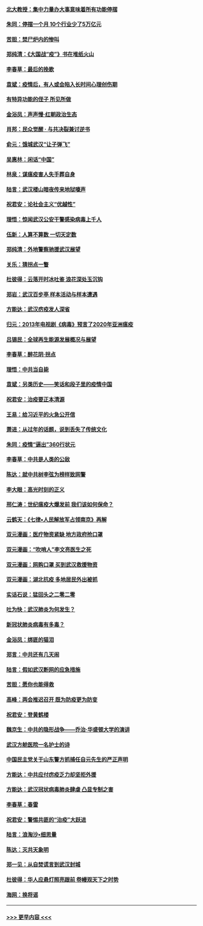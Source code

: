 #### [北大教授：集中力量办大事意味着所有功能停摆](../pages/nsc993/n11904800.md?t=03010331) 
#### [朱同：停摆一个月 10个行业少了5万亿元](../pages/nsc993/n11904498.md?t=03010331) 
#### [苦胆：焚尸炉内的惨叫](../pages/nsc993/n11904479.md?t=03010331) 
#### [郑纯清：《大国战“疫”》书在堆纸火山](../pages/nsc993/n11904450.md?t=03010331) 
#### [李春草：最后的挽歌](../pages/nsc993/n11904441.md?t=03010331) 
#### [袁斌：疫情后，有人或会陷入长时间心理创伤期](../pages/nsc993/n11901514.md?t=03010331) 
#### [有特异功能的侄子 所见所做](../pages/nsc993/n11901154.md?t=03010331) 
#### [金浴凤：声声慢‧红朝政治生态](../pages/nsc993/n11899553.md?t=03010331) 
#### [肖邦：民众觉醒 · 与共决裂兼讨逆书](../pages/nsc993/n11898435.md?t=03010331) 
#### [俞元：饿城武汉“让子弹飞”](../pages/nsc993/n11898344.md?t=03010331) 
#### [吴惠林：闲话“中国”](../pages/nsc993/n11898182.md?t=03010331) 
#### [林泉：谋瘟疫害人失手葬自身](../pages/nsc993/n11897892.md?t=03010331) 
#### [陆言：武汉楼山暗夜传来地狱嚎声](../pages/nsc993/n11897033.md?t=03010331) 
#### [祝君安：论社会主义“优越性”](../pages/nsc993/n11897005.md?t=03010331) 
#### [理悟：惊闻武汉公安干警感染病毒上千人](../pages/nsc993/n11896947.md?t=03010331) 
#### [伍新：人算不算数 一切天定数](../pages/nsc993/n11893372.md?t=03010331) 
#### [郑纯清：外地警察驰援武汉展望](../pages/nsc993/n11893115.md?t=03010331) 
#### [关乐：猜拐点一瞥](../pages/nsc993/n11893020.md?t=03010331) 
#### [杜彼得：云落开时冰吐鉴 浪花深处玉沉钩](../pages/nsc993/n11892107.md?t=03010331) 
#### [郑岩：武汉百步亭 样本活动与样本遭遇](../pages/nsc993/n11892310.md?t=03010331) 
#### [方能达：武汉疠疫发人深省](../pages/nsc993/n11891376.md?t=03010331) 
#### [归元：2013年电视剧《病毒》预言了2020年亚洲瘟疫](../pages/nsc993/n11891126.md?t=03010331) 
#### [吕锡民：全球再生能源发展概况与展望](../pages/nsc993/n11890613.md?t=03010331) 
#### [李春草：醉花阴·拐点](../pages/nsc993/n11890567.md?t=03010331) 
#### [理悟：中共当自毙](../pages/nsc993/n11890559.md?t=03010331) 
#### [袁斌：另类历史——笑话和段子里的疫情中国](../pages/nsc993/n11889243.md?t=03010331) 
#### [祝君安：治疫要正本清源](../pages/nsc993/n11889085.md?t=03010331) 
#### [王易：给习近平的火急公开信](../pages/nsc993/n11888225.md?t=03010331) 
#### [萧进：从过年的话题，说到丢失了传统文化](../pages/nsc993/n11887732.md?t=03010331) 
#### [朱同：疫情“逼出”360行状元](../pages/nsc993/n11887678.md?t=03010331) 
#### [李春草：中共是人类的公敌](../pages/nsc993/n11887656.md?t=03010331) 
#### [陈达：就中共树李弦为榜样致网警](../pages/nsc993/n11887625.md?t=03010331) 
#### [李大眼：高光时刻的正义](../pages/nsc993/n11887585.md?t=03010331) 
#### [邢仁涛：世纪瘟疫大爆发前 我们该如何保命？](../pages/nsc993/n11887535.md?t=03010331) 
#### [云鹤天：《七律▪人民解放军占领南京》再解](../pages/nsc993/n11887524.md?t=03010331) 
#### [双元漫画：医疗物资紧缺 地方政府抢口罩](../pages/nsc993/n11884744.md?t=03010331) 
#### [双元漫画：“吹哨人”李文亮医生之死](../pages/nsc993/n11884705.md?t=03010331) 
#### [双元漫画：网购口罩 买到武汉救援物资](../pages/nsc993/n11884670.md?t=03010331) 
#### [双元漫画：湖北抗疫 多地居民外出被抓](../pages/nsc993/n11884643.md?t=03010331) 
#### [实话石说：猛回头之二零二零](../pages/nsc993/n11883968.md?t=03010331) 
#### [吐为快：武汉肺炎为何发生？](../pages/nsc993/n11882180.md?t=03010331) 
#### [新冠状肺炎病毒有多毒？](../pages/nsc993/n11881790.md?t=03010331) 
#### [金浴凤：绑匪的猫泪](../pages/nsc993/n11880664.md?t=03010331) 
#### [郑言：中共还有几天闹](../pages/nsc993/n11880645.md?t=03010331) 
#### [陆言：假如武汉断网的应急措施](../pages/nsc993/n11880619.md?t=03010331) 
#### [苦胆：愿你也能得救](../pages/nsc993/n11880601.md?t=03010331) 
#### [高峰：两会推迟召开  既为防疫更为防变](../pages/nsc993/n11879977.md?t=03010331) 
#### [祝君安：登黄鹤楼](../pages/nsc993/n11880583.md?t=03010331) 
#### [魏京生：中共的隐形战争——乔治‧华盛顿大学的演讲](../pages/nsc993/n11879765.md?t=03010331) 
#### [武汉方舱医院一名护士的诗](../pages/nsc993/n11878480.md?t=03010331) 
#### [中国民主党关于山东警方抓捕任自元先生的严正声明](../pages/nsc993/n11877506.md?t=03010331) 
#### [方能达：中共应付疠疫乏力却坚拒外援](../pages/nsc993/n11877497.md?t=03010331) 
#### [方能达：武汉冠状病毒肺炎肆虐 凸显专制之害](../pages/nsc993/n11877475.md?t=03010331) 
#### [李春草：春雷](../pages/nsc993/n11876287.md?t=03010331) 
#### [祝君安：警惕共匪的“治疫”大跃进](../pages/nsc993/n11876084.md?t=03010331) 
#### [陆言：浪淘沙•细思量](../pages/nsc993/n11876071.md?t=03010331) 
#### [陈达：灭共天象明](../pages/nsc993/n11876063.md?t=03010331) 
#### [郑一见：从自焚谎言到武汉封城](../pages/nsc993/n11875621.md?t=03010331) 
#### [杜彼得：华人应悬灯照亮跟前 卷幔观天下之时势](../pages/nsc993/n11874822.md?t=03010331) 
#### [海网：换将谣](../pages/nsc993/n11873712.md?t=03010331) 

----
#### [ >>> 更早内容 <<< ](../indexes/nsc993-earlier.md)
